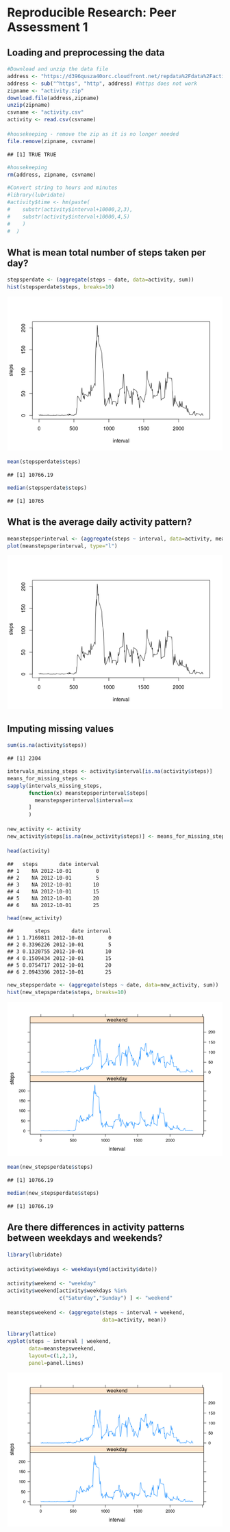 # Reproducible Research: Peer Assessment 1


## Loading and preprocessing the data


```r
#Download and unzip the data file
address <- "https://d396qusza40orc.cloudfront.net/repdata%2Fdata%2Factivity.zip"
address <- sub("^https", "http", address) #https does not work
zipname <- "activity.zip"
download.file(address,zipname)
unzip(zipname)
csvname <- "activity.csv"
activity <- read.csv(csvname)

#housekeeping - remove the zip as it is no longer needed
file.remove(zipname, csvname)
```

```
## [1] TRUE TRUE
```

```r
#housekeeping
rm(address, zipname, csvname)
```


```r
#Convert string to hours and minutes
#library(lubridate)
#activity$time <- hm(paste(
#    substr(activity$interval+10000,2,3),
#    substr(activity$interval+10000,4,5)
#    )
#  )
```


## What is mean total number of steps taken per day?


```r
stepsperdate <- (aggregate(steps ~ date, data=activity, sum))
hist(stepsperdate$steps, breaks=10)
```

![](PA1_template_files/figure-html/unnamed-chunk-3-1.png) 

```r
mean(stepsperdate$steps)
```

```
## [1] 10766.19
```

```r
median(stepsperdate$steps)
```

```
## [1] 10765
```



## What is the average daily activity pattern?


```r
meanstepsperinterval <- (aggregate(steps ~ interval, data=activity, mean))
plot(meanstepsperinterval, type="l")
```

![](PA1_template_files/figure-html/unnamed-chunk-4-1.png) 


## Imputing missing values

```r
sum(is.na(activity$steps))
```

```
## [1] 2304
```

```r
intervals_missing_steps <- activity$interval[is.na(activity$steps)]
means_for_missing_steps <-
sapply(intervals_missing_steps,
       function(x) meanstepsperinterval$steps[
         meanstepsperinterval$interval==x
       ]
       )

new_activity <- activity
new_activity$steps[is.na(new_activity$steps)] <- means_for_missing_steps

head(activity)
```

```
##   steps       date interval
## 1    NA 2012-10-01        0
## 2    NA 2012-10-01        5
## 3    NA 2012-10-01       10
## 4    NA 2012-10-01       15
## 5    NA 2012-10-01       20
## 6    NA 2012-10-01       25
```

```r
head(new_activity)
```

```
##       steps       date interval
## 1 1.7169811 2012-10-01        0
## 2 0.3396226 2012-10-01        5
## 3 0.1320755 2012-10-01       10
## 4 0.1509434 2012-10-01       15
## 5 0.0754717 2012-10-01       20
## 6 2.0943396 2012-10-01       25
```



```r
new_stepsperdate <- (aggregate(steps ~ date, data=new_activity, sum))
hist(new_stepsperdate$steps, breaks=10)
```

![](PA1_template_files/figure-html/unnamed-chunk-6-1.png) 

```r
mean(new_stepsperdate$steps)
```

```
## [1] 10766.19
```

```r
median(new_stepsperdate$steps)
```

```
## [1] 10766.19
```



## Are there differences in activity patterns between weekdays and weekends?

```r
library(lubridate)

activity$weekdays <- weekdays(ymd(activity$date))

activity$weekend <- "weekday"
activity$weekend[activity$weekdays %in%
                 c("Saturday","Sunday") ] <- "weekend"

meanstepsweekend <- (aggregate(steps ~ interval + weekend,
                               data=activity, mean))

library(lattice)
xyplot(steps ~ interval | weekend,
       data=meanstepsweekend,
       layout=c(1,2,1),
       panel=panel.lines)
```

![](PA1_template_files/figure-html/unnamed-chunk-7-1.png) 





